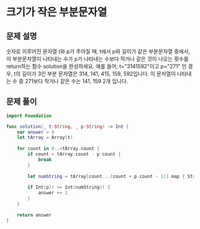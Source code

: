 # 크기가 작은 부분문자열
## 문제 설명
숫자로 이루어진 문자열 t와 p가 주어질 때, t에서 p와 길이가 같은 부분문자열 중에서, 이 부분문자열이 나타내는 수가 p가 나타내는 수보다 작거나 같은 것이 나오는 횟수를 return하는 함수 solution을 완성하세요.
예를 들어, t="3141592"이고 p="271" 인 경우, t의 길이가 3인 부분 문자열은 314, 141, 415, 159, 592입니다. 이 문자열이 나타내는 수 중 271보다 작거나 같은 수는 141, 159 2개 입니다.

## 문제 풀이

```swift
import Foundation

func solution(_ t:String, _ p:String) -> Int {
    var answer = 0
    let tArray = Array(t)
    
    for count in 0..<tArray.count {
        if count > tArray.count - p.count {
            break
        }
        
        let numString = tArray[count...(count + p.count - 1)].map { String($0) }.joined()
        
        if Int(p)! >= Int(numString)! {
            answer += 1
        }
    }
    
    return answer
}
```
